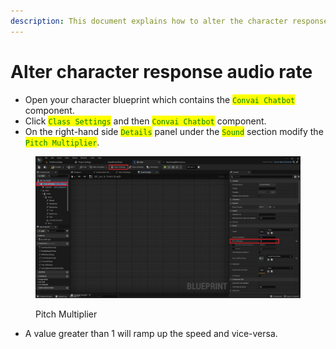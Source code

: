 ```yaml
---
description: This document explains how to alter the character response audio rate.
---
```


# Alter character response audio rate

* Open your character blueprint which contains the <mark style="color:green;">`Convai Chatbot`</mark> component.&#x20;
* Click  <mark style="color:green;">`Class Settings`</mark> and then <mark style="color:green;">`Convai Chatbot`</mark> component.&#x20;
* On the right-hand side <mark style="color:green;">`Details`</mark> panel under the <mark style="color:green;">`Sound`</mark> section modify the <mark style="color:green;">`Pitch Multiplier`</mark>.&#x20;

<figure><img src="../../../../.gitbook/assets/Pitch multiplier 2.jpg" alt=""><figcaption><p>Pitch Multiplier</p></figcaption></figure>

* A value greater than 1 will ramp up the speed and vice-versa.&#x20;
